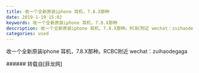 ```yaml
---
title: 收一个全新原装iphone 耳机，7.8.X那种
date: 2019-1-19 15:02
keywords: 收一个全新原装iphone 耳机，7.8.X那种
description: 收一个全新原装iphone 耳机，7.8.X那种。RCBC附近 wechat：zuihaodegaga
categories: used
---
```

<td class="t_f" id="postmessage_2740534">

收一个全新原装iphone 耳机，7.8.X那种。RCBC附近 wechat：zuihaodegaga<br/>
</td>
###### 转载自[菲龙网]